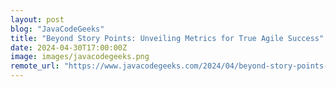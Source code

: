 ```yaml
---
layout: post
blog: "JavaCodeGeeks"
title: "Beyond Story Points: Unveiling Metrics for True Agile Success"
date: 2024-04-30T17:00:00Z
image: images/javacodegeeks.png
remote_url: "https://www.javacodegeeks.com/2024/04/beyond-story-points-unveiling-metrics-for-true-agile-success.html"
---
```

